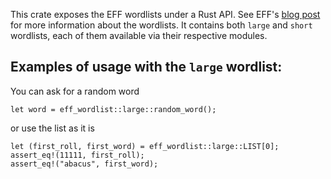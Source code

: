 This crate exposes the EFF wordlists under a Rust API.
See EFF's [blog post](https://www.eff.org/deeplinks/2016/07/new-wordlists-random-passphrases) for more information about the wordlists.
It contains both `large` and `short` wordlists, each of them available via their respective modules.

## Examples of usage with the `large` wordlist:

You can ask for a random word
```
let word = eff_wordlist::large::random_word();
```

or use the list as it is
```
let (first_roll, first_word) = eff_wordlist::large::LIST[0];
assert_eq!(11111, first_roll);
assert_eq!("abacus", first_word);
```


